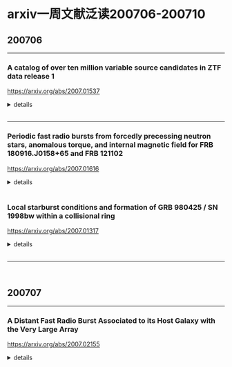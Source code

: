 # arxiv一周文献泛读200706-200710

## 200706

---

### A catalog of over ten million variable source candidates in ZTF data release 1

https://arxiv.org/abs/2007.01537

<details>
<summary>details</summary>
Authors: Eran O. Ofek, Maayane Soumagnac, Guy Nir et al.
Comments: Submitted to MNRAS

Variable sources probe a wide range of astrophysical phenomena. We present a catalog of over ten million variable source candidates found in Data Release 1 (DR1) of the Zwicky Transient Facility (ZTF). We perform a periodicity search up to a frequency of 160 day$^{-1}$, and we classify the light curves into erratic and smooth variables. We also present variability indicators and the results of a periodicity search, up to a frequency of 5 day$^{-1}$, for about 1 billion sources in the ZTF-DR1 light curve database. We present several new short-period (<90 min) candidates, and about 60 new dwarf nova candidates, including two candidate eclipsing systems. Both the 10 million variables catalog and ~1 billion source catalog are available online in catsHTM format. 

- 作者在ZTF-DR1的约$1.7 \times 10^9$个non-unique光变曲线（约10亿unique源）中找到了超过1千万个变源候选体星表。
- 作者进行了周期搜索（periodicity search），搜索最高频率为160 day$^{-1}$，并依据光变曲线划分为erratic和smooth两种变源。
- 对ZTF-DR1光变曲线数据库中的约10亿个源，作者展示了周期搜寻的variability indicators以及搜寻结果（up to a frequency of 5 day$^{-1}$）。
- 展示了在搜寻结果中发现一些新的短周期（< 90 分钟）的侯选体，以及60个新的矮新星（dwarf nova）候选体，包括两个候选的食变系统（eclipsing system）。
- 1000万个变源和约10亿个源这两个星表都可在网络上获取，格式为catsHTM。



数据预处理：

- 把官网的光变曲线数据库中的文件（每个文件包含一个ZTF视场中所有源的g和r波段的光变曲线；这些文件包括$1.7 \times 10^9$个non-unique光变曲线）转化成HDF5的格式，并将相关文件的各类信息（如坐标，视场编号等index）存储在catsHTM格式的文件中。这样可以根据坐标等信息快速检索需要的光变曲线等数据信息。
![fig1](./2007.01537_fig1.png)

筛选变源：
- 首先通过全天的40000个随机指向附近100角秒内所有源的测光数据来构建一个robust StD — magnitude的关系，用于提供变源筛选的阈值。
![fig2&3](./2007.01537_fig2&3.png)
![tab3](./2007.01537_tab3.png)

- 如果数据库中的一个光变曲线满足一下条件中的一个，则判定为变源	
  - 变源的robust StD应大于上面的阈值，且数据点大于24个；
  - stars for which the highest peak in the classical periodogram calculated up to 5 day$^{−1}$ is above 12 (normalized to the noise) and the number of data points is larger than 24.
- 这样筛选出来的候选光变曲线为12,761,565个（non-unique）。在把角距离在1.5角秒以内的源算作同一个源，得到约1080万个变源候选体。
![fig4](./2007.01537_fig4.png)

变源候选体性质（properties）
作者对每个变源候选都计算了一系列性质，并讨论了其中三个性质及相应分布

- The five highest peaks in the periodogram
- Standard deviation after a high -order polynomial fit
  - 对每个候选体，作者用10阶多项式去拟合时间归一化的光变曲线，并将拟合值从原数据中减掉，再计算减掉后数值的标准偏差（Std-Poly10）。

  - 之所以计算这个量，是因为光滑且演化较慢的变源（如 Mira stars）通常有比较低的Std-Poly10，而爆发性（eruptive）的变源（如Dwarf novae）通常有较高的Std。
![fig8](./2007.01537_fig8.png)
  - 上图实线为$y = 0.2 x$，蓝点对应周期图（periodogram）中最高峰低于12的源，红点则对应高于12的源。
  - 这张图区分了快变源（主要在黑线上方）和慢变源（主要在黑线下方），展示了慢变源大多是周期性的，且被归为快变源的周期性变源比其它快变源通常有较低的幅度。

- Peaks in the magnitude histogram
  -  对每个光变曲线都计算了一个光度测量的直方图，间隔为0.25 mag。
  -  选取计数最高的三个光度区间，记录这三个区间的中值星等以及每个区间的测量次数除以总测量次数的值。
  -  这些indicators可能对证认那些会发生阶段性状态变化的源有帮助，如eclipsing binaries和dwarf novae。

筛选结果：
文章分别展示了短周期变源和白矮星新星的预搜寻（preliminary）结果。
- short period variability
  - 由于ZTF的最小cadence是30分钟左右，所以短周期变源搜寻的效率不高，且错误率较高。
  - 通过一定的判断条件，找出了63个短周期变源候选体，再通过肉眼检查，找出了8个较可靠的短周期候选体。
![tab5](./2007.01537_tab5.png)
![fig9](./2007.01537_fig9.png)
![fig9note](./2007.01537_fig9note.png)

- Dwarf novae candidates
  - 同样通过一定条件，找出了452个候选体，再通过肉眼检查选出了76个dwarf novae候选体，其中60个是目前未知的，另还包括两个有食变迹象的候选体。
![tab6](./2007.01537_tab5.png)
![fig10](./2007.01537_fig10.png)

</details>

<br />

---

### Periodic fast radio bursts from forcedly  precessing neutron stars, anomalous torque, and internal magnetic field  for FRB 180916.J0158+65 and FRB 121102

https://arxiv.org/abs/2007.01616

<details>
<summary>details</summary>

Authors: Denis Nikolaevich Sob'yanin (Lebedev Physical Institute)
Comments: 8 pages, 2 figures, MNRAS accepted

A recent discovery of the periodic activity of the repeating fast radio burst source FRB 180916.J0158+65 in the Canadian Hydrogen Intensity Mapping Experiment (CHIME) hints at possible origin of the FRB from a freely precessing neutron star with a magnetar magnetic field of about $10^{16}$ G. However, the absence of simultaneously detected high-energy emission in the Swift and AGILE observations imposes stringent constraints on the field magnitude and questions the possibility of such a progenitor. We show that consideration of forced precession of a neutron star **does not encounter the difficulty**. <font color=red>This kind of precession takes place even if the neutron star is not deformed and is brought about by the anomalous moment of electromagnetic forces induced by stellar rotation and determined by non-corotational currents</font>. Contrary to what is expected for the currents of corotation, the anomalous torque calculated by the direct method appears to be non-zero. If the observed 16.35-day period corresponds to the period of stellar precession, the inferred internal magnetic field appears to be about $6×10^{14}$ G for rotational period 1 s. For another possibly periodic FRB 121102 with 157-day period the magnetic field is even lower, $2×10^{14} G, thereby justifying earlier considerations and not ruling out the hypothesis of FRB origin from precessing neutron stars. 

- 这篇文章就CHIME近来发现的重复FRB 180916.J0158+65的周期性行为，探讨了受迫进动的中子星作为周期性FRB起源的可能性。
- FRB 180916.J0158+65的起源可能是磁场强度为$10^{16}$ G的自由进动（freely precessing）的中子星 (Levin et al. 2020;Zanazzi & Lai 2020)。
- 但因为Swift和AGILE并没有同时探测到这颗FRB的高能辐射，该系统的磁场会受到很强的限制(Tavani et al.2020)而降低上面说的这种起源的可能性，不过作者表示若考虑中子星是受迫进动的则不会遇到此问题。
- 这种进动在中子星没有变形的情况下也可以发生，且它是由电磁力的异常力矩（anomalous moment of electromagnetic forces）引起的，而这种异常力矩则是由星体旋转（steller rotation）和非同步旋转电流（non-corotational currents）引起并决定的。
- 如果观测到的16.35天的周期是与星体进动的周期对应，那么由此算出的内部磁场约为$6×10^{14}$ G ，对应自旋周期为1s。
- 另有一例周期为157天的周期性FRB121102在此情景下算出的磁场更低，$2×10^{14}$ G，（大概是符合高能的观测），因此不能排除进动的中子星作为FRB起源的可能性。

</details>

<br />

### Local starburst conditions and formation of GRB 980425 / SN 1998bw within a collisional ring

https://arxiv.org/abs/2007.01317

<details>
<summary>details</summary>

Authors: M. Arabsalmani, F. Renaud, S. Roychowdhury et al.
Comments: ApJ (in press), 12 pages, 4 figures, 1 table

We present the first spatially resolved study of molecular gas in the vicinity of a Gamma Ray Burst, using CO(2-1) emission line observations with the Atacama Large Millimetre Array (ALMA) at ~50 pc scales. The host galaxy of GRB 980425 contains a ring of high column density HI gas which is likely to have formed due to a collision between the GRB host and its companion galaxy, within which the GRB is located. We detect eleven molecular gas clumps in the galaxy, seven of which are within the gas ring. The clump closest to the GRB position is at a projected separation of ~280 pc. Although it is plausible that the GRB progenitor was ejected from clusters formed in this clump, we argue that the in situ formation of the GRB progenitor is the most likely scenario. We measure the molecular gas masses of the clumps and find them to be sufficient for forming massive star clusters. <font color=purple>The molecular gas depletion times of the clumps show a variation of ~2 dex, comparable with the large variation in depletion times found in starburst galaxies in the nearby Universe</font>. This demonstrates the presence of starburst modes of star formation on local scales in the galaxy, even while the galaxy as a whole cannot be categorised as a starburst based on its global properties. Our findings suggest that the progenitor of GRB 980425 was originated in a young massive star cluster formed in the starburst mode of star formation. 

- 本文讨论了在碰撞气体环中局部星暴条件下 GRB 980425 / SN 1998bw的形成。
- 我们使用ALMA在~50 pc 尺度下，通过CO(2-1)发射线的观测，对一个GRB附近的分子云进行了首次空间分辨研究。
- GRB 980425的宿主星系ESO 184–G82有一个高柱密度的HI气体环，这个环可能是在GRB宿主星系与其伴星系的碰撞中形成的。GRB 980425就位于这个环中。
- 我们在该星系中发现了11个分子气体团（molecular gas clump），其中7个在气体气体环中。最靠近GRB位置的气体团的投影距离为~280 pc。
- 尽管GRB的前身确有可能从这个气体团中形成的星团（clusters）中喷射出来的，作者认为这个GRB前身星是原位形成的情形是最有可能的，且前身星所在的气体云因为stellar feedback而被分散。
- 文章测量了这些气体团中分子气体耗尽时间（depletion times）$\tau_{dep}$（分子气体质量比上SFR，star formation rate），发现这些气体团的耗尽时间显示了  ~2 dex的弥散（spread,variation），显著大于类似尺度的普通星系的$\tau_{dep}$的弥散），但与附近宇宙中星暴星系里发现的耗尽时间的弥散相当。测量表明ESO 184–G82中存在（局部）星暴模式的恒星形成区，有利于致密且大质量的星团的形成。文章也估计了这些团的分子气体质量，发现它们足以形成大质量的星团。
- 我们的发现表明GRB 980425的前身星起源于恒星形成的星暴模式下形成的大质量星团。支持了GRB的大质量前身星是在 通常由低红移（$z \lt \sim 1.0$）的（星系？）相互作用 触发的星暴条件下形成的这一观点。

![fig1](./2007.01317_fig1.png)
![tab1](./2007.01317_tab1.png)

</details>

<br />

---

<br />

## 200707

---

### A Distant Fast Radio Burst Associated to its Host Galaxy with the Very Large Array

https://arxiv.org/abs/2007.02155

<details>
<summary>details</summary>

Authors: C. J. Law, B. J. Butler,  J. X. Prochaska et al.
Comments: Submitted to AAS Journals (ApJ) and revised for referee comments

We present the discovery and subarcsecond localization of a new Fast Radio Burst with the Karl G. Jansky Very Large Array and realfast search system. The FRB was discovered on 2019 June 14 with a dispersion measure of 959 pc/cm3. This is the highest DM of any localized FRB and its measured burst fluence of 0.6 Jy ms is less than nearly all other FRBs. The source is not detected to repeat in 15 hours of VLA observing and 153 hours of CHIME/FRB observing. We describe a suite of statistical and data quality tests we used to verify the significance of the event and its localization precision. Follow-up optical/infrared photometry with Keck and Gemini associate the FRB to a pair of galaxies with r∼23 mag. The false-alarm rate for radio transients of this significance that are associated with a host galaxy is roughly 3×10−4 hr−1. The two putative host galaxies have similar photometric redshifts of zphot∼0.6, but different colors and stellar masses. Comparing the host distance to that implied by the dispersion measure suggests a modest (~ 50 pc/cm$^3$) electron column density associated with the FRB environment or host galaxy/galaxies. 

- 19年6月14日，realfast系统发现并定位了一个FRB，其DM高达959 pc/cm3，是迄今为止DM最高的已定位的FRB，且其能量通量的测量值，0.6 Jy ms则几乎低于所有其它FRB。
- 这颗源在VLA的15小时观测以及CHIME/FRB的153小时观测中都没有显示出重复的迹象。
- Keck和Gemini的光学/近红外跟踪测光观测显示FRB与两个可能的遥远的宿主星系关联，它们的r星等均约为23等，且红移z均约为 0.6，但这两个星系的颜色和质量不同，所以作为FRB的环境也不同。
- 若把宿主星系的距离与由DM值推出的距离（z = 1.1 ~ 1.3）相比较，发现FRB的红移要远超过两个可能的宿主星系。文章指出这可能是因为DM值中出银河系介质的贡献外还有其它的成分的贡献，例如宿主星系以及星际介质的贡献，或低估了银河系对DM的贡献。
- In the future, the system will transition to a community service mode, in which real-time alerts are distributed automatically.

![tab1](./2007.02155_tab1.png)
![fig5](./2007.02155_fig5.png)

<details>

<br />

---

### Wind-powered afterglows of gamma-ray bursts:  flares, plateaus and steepdecays

https://arxiv.org/abs/2007.02889

<details>
<summary>details</summary>

Authors: Yonggang Luo (Purdue University), Maxim Lyutikov (Purdue University)
No comments.

Afterglows of gamma-ray bursts often show flares, plateaus, and sudden intensity drops: these temporal features are difficult to explain as coming from the forward shock. <font color=red>We calculate radiative properties of early GRB afterglows with the dominant contribution from the reverse shock (RS) propagating in an ultra-relativistic (pulsar-like) wind produced by the long-lasting central engine</font>. RS emission occurs in the fast cooling regime - this ensures high radiative efficiency and allows fast intensity variations. We demonstrate that: (i) mild wind power, of the order of ∼$10^{46}$ erg/s, can reproduce the afterglows' plateau phase; (ii) termination of the wind can produce sudden steep decays; (iii) mild variations in the wind luminosity can produce short-duration afterglow flares. 

- 针对GRB余辉中出现的单凭前向激波难以解释的耀发，平台以及突然的强度衰减等现象，本文计算了当在 由长期活动的中心引擎产生的极端相对论性wind 中传播的反向激波（反向激波发生在快冷却阶段，因此有较高的辐射效率，导致其辐射可以随着wind的性质的变化而发生较快的强度变化）占主导时的早期GRB余辉的辐射性质，展示了：
  - mild（这里应该也包含平稳的意思，因为按原文意思，辐射功率与wind功率成比例，只要wind功率保持平稳，辐射就会保持相对平稳）功率的wind，如$~ 10^{46}$ erg/s，可以产生余辉的平台期；
  - wind的终止(termination，比如因为中子星塌缩成黑洞或吸积盘物质耗尽)能产生突然的快速衰减；
  - wind光度轻微的变化能产生短暂的余辉耀发。
- 关于wind: 假设在最初的GRB爆发中形成了一个高能的脉冲星，脉冲星会产生高度磁化且高度相对论性的类脉冲星风(pulsar-likewind)，星风再激波化外面扩展开来的喷射物。因此该系统是由两个相对论性爆发组成的。

![fig1](./2007.02889_fig1.png)
![fig2](./2007.02889_fig2.png)
![fig4](./2007.02889_fig4.png)

</details>

### Triaxially-deformed Freely-precessing Neutron Stars: Continuous electromagnetic and gravitational radiation

https://arxiv.org/abs/2007.02528

<details>
<summary>details</summary>

Authors: Yong Gao, Lijing Shao, Rui Xu et al.
Comments: 13 pages, 9 figures

The shape of a neutron star (NS) is closely linked to its internal structure and the equation of state of supranuclear matters. A rapidly rotating, asymmetric NS in the Milky Way undergoes free precession, making it a potential source for multimessenger observation. The free precession could manifest in (i) the spectra of continuous gravitational waves (GWs) in the kilohertz band for ground-based GW detectors, and (ii) the timing behavior and pulse-profile characteristics if the NS is monitored as a pulsar with radio and/or X-ray telescopes. We extend previous work and investigate in great detail the free precession of a triaxially deformed NS with analytical and numerical approaches. In particular, its associated continuous GWs and pulse signals are derived. Explicit examples are illustrated for the continuous GWs, as well as timing residuals in both time and frequency domains. These results are ready to be used for future multimessenger observation of triaxially-deformed freely-precessing NSs, in order to extract scientific implication as much as possible.

- 本文通过解析和数值方法研究了做为可以持续辐射电磁波和引力波的潜在候选体，三轴形变的自由进动中子星，的动力学演化以及其辐射信号的可能表现，包括脉冲轮廓特征以及连续的引力波的特征，并就不同情况进行了举例说明。

![fig7](./2007.02528_fig7.png)
![fig8](./2007.02528_fig8.png)
![fig9](./2007.02528_fig9.png)

</details>

<br />

### A Search for Supernova Light Echoes in NGC 6946 with SITELLE

https://arxiv.org/abs/2007.02778

<details>
<summary>details</summary>

Authors: M.C. Radica, D. Welch, L. Rousseau-Nepton
Comments: 10 pages, 5 figures, accepted for publication in MNRAS

We present the analysis of four hours of spectroscopic observations of NGC 6946 with the SITELLE Imaging Fourier Transform Spectrometer on the Canada-France-Hawaii Telescope, acquired to search for supernova light echoes from its ten modern supernovae. <font color=red>We develop a novel spectroscopic search method: identifying negatively sloped continua in the narrow-band SN3 filter as candidate highly-broadened P-Cygni profiles in the Hα line, which would be characteristic of the spectra of supernovae ejecta</font>. We test our methodology by looking for light echoes from any of the ten supernovae observed in NGC 6946 in the past 100 years. We find no evidence of light echoes above the survey surface brightness limit of $1×10^{−15} erg/s/cm^2/arcsec^2$. 

- 本文提出了一种新的光谱搜寻方法搜寻超新星的光回声（light echoes），并将尝试将其用来寻找NGC 6946中观测到的10颗超新星的光回声，使用的仪器为加拿大-法国-夏威夷望远镜的SITELLE Imaging Fourier Transform Spectrometer。但结果并未能成功在这10个超新星中找到回声。
- 超新星光回声是指超新星爆发后一小部分光被尘埃散射回观测者的视线内而表现出来的晚期辐射。

![fig4](./2007.02778_fig4.png)

</details>

<br />

---

### Supernova Triggers for End-Devonian Extinctions?

https://arxiv.org/abs/2007.01887

<details>
<summary>details</summary>

Authors: Brian D. Fields, Adrian L. Melott, John Ellis et al.
Comments: 4 pages, no figures. Submitted to PNAS Brief Reports. Comments welcome. Creative Commons CC BY-NC-ND license

The Late Devonian was a protracted period of low speciation resulting in biodiversity decline, culminating in extinction events near the Devonian-Carboniferous boundary. Recent evidence indicates that the final extinction event may have coincided with a dramatic drop in stratospheric ozone, possibly due to a global temperature rise. Here we study an alternative possible cause for the postulated ozone drop:<font color=red>a nearby supernova explosion that could inflict damage by accelerating cosmic rays that can deliver ionizing radiation for up to∼100kyr. We therefore propose that end-Devonian extinction was triggered by one or more supernova explosions at∼20 pc, somewhat beyond the “kill distance” that would have precipitated a full mass extinction</font>.Nearby supernovae are likely due to core-collapses of massive starsin clusters in the thin Galactic disk in which the Sun resides. Detect-ing any of the long-lived radioisotopes 146 Sm, 235 U or 244 Pu in one or more end-Devonian extinction strata would confirm a supernova origin, point to the core-collapse explosion of a massive star, and probe supernova nucleosythesis. Other possible tests of the supernova hypothesis are discussed.

- 本文提出一个导致泥盆纪晚期生物灭绝的可能原因：附近的超新星爆发导致被加速的宇宙线释放出作用距离超远的电离辐射，进而导致地球平流层臭氧急剧下降，最后导致大规模生物灭绝。

</details>

<br />

## 200708

---

<br />

中相关：

### Constraining the X-ray - Infrared spectral index of second-timescale flares from SGR1935+2154 with Palomar Gattini-IR

https://arxiv.org/abs/2007.02978

<details>
<summary>details</summary>

Authors: Kishalay De, Michael C. B. Ashley et al.
Comments: 10 pages, 4 figures, submitted to ApJL. Comments welcome

The Galactic magnetar SGR1935+2154 has been reported to produce the first known example of a bright millisecond duration radio burst (FRB 200428) similar to the cosmological population of fast radio bursts (FRBs), bolstering the association of FRBs to active magnetars. The detection of a coincident bright X-ray burst has revealed the first observed multi-wavelength counterpart of a FRB. <font color=red>However, the search for similar emission at optical wavelengths has been hampered by the high inferred extinction on the line of sight</font>. Here, we present results from the first search for second-timescale emission from the source at near-infrared wavelengths using the Palomar Gattini-IR observing system in J-band, made possible by a recently implemented detector read-out mode that allowed for short exposure times of 0.84 s with 99.9% observing efficiency. <font color=red>With a total observing time of 12 hours (47728 images) on source, we place median 3σ limits on the second-timescale emission of <20 mJy (13.1 AB mag)</font>. We present non-detection limits from epochs of four simultaneous X-ray bursts detected by the Insight-{\it HXMT} and {\it NuSTAR} telescopes during our observing campaign. The limits translate to an extinction corrected fluence limit of  < 125 Jy ms for an estimated extinction of $A_J$=2.0 mag. These limits provide the most stringent constraints to date on the fluence of flares at frequencies of ∼$10^{14}$ Hz, and constrain the ratio of the near-infrared (NIR) fluence to that of coincident X-ray bursts to $R_{NIR} \lt 2.5×10^{−2}$. Our observations were sensitive enough to easily detect a near-infrared counterpart of FRB 200428 if the NIR emission falls on the same power law as that observed across its radio to X-ray spectrum. The non-detection of NIR emission around the coincident X-ray bursts constrains the fluence index of the brightest burst to be steeper than 0.35. 

- 本文尝试对SGR 1935+2154，也即FRB 200428，在近红外的J波段上进行了观测，以期发现秒时标的耀发辐射（second-timescale flare/emission），使用的仪器是Palomar Gattini-IR observing system。这个源在射电和X射线波段均有观测，而光学波段还没有探测到，部分原因是受到视线上较大的红外消光的影响。
- 从5月1日开始，作者进行了总时长12个小时的观测，未探测到明显的短时标耀发，尽管在观测期间HXMT和NuSTAR探测到了四次X射线爆发。作者给出3$\sigma$上限 $\lt 20 mJy$(13.1 AB mag)，进行消光修正后给出目前为止在$\sim 10^{14}$ Hz上最严格的通量限制：< 125 Jy ms，同时也限制了NIR和X-ray波段的通量比例： $R_{NIR} \lt 2.5×10^{−2}$，以及限制了X-ray到NIR的通量指数$\beta \gt 0.35$ (对应光谱指数 $\alpha > -0.65$)

![tab1](./2007.02978_tab1.png)
![tab2](./2007.02978_tab2.png)
![fig4](./2007.02978_fig4.png)

</details>

### Supersoft X-Ray Phases of Recurrent Novae as an Indicator of their White Dwarf Masses

https://arxiv.org/abs/2007.03387

<details>
<summary>details</summary>

Authors: Mariko Kato, Izumi Hachisu
Comments: 19 pages, 14 figures, accepted for publication in PASJ

We have examined the optical/X-ray light curves of seven well-observed recurrent novae, V745 Sco, M31N 2008-12a, LMC N 1968, U Sco, RS Oph, LMC N 2009a, T Pyx, and one recurrent nova candidate LMC N 2012a. Six novae out of the eight show a simple relation that the duration of supersoft X-ray source (SSS) phase is 0.70 times the total duration of the outburst (= X-ray turnoff time), i.e., $t_{SSS}=0.70t_{off}$, the total duration of which ranges from 10 days to 260 days. These six recurrent novae show a broad rectangular X-ray light curve shape, first half a period of which is highly variable in the X-ray count rate. The SSS phase corresponds also to an optical plateau phase that indicates a large accretion disk irradiated by a hydrogen-burning WD. The other two recurrent novae, T Pyx and V745 Sco, show a narrow triangular shape of X-ray light curve without an optical plateau phase. Their relations between $t_{SSS}$ and $t_{off}$ are rather different from the above six recurrent novae. We also present theoretical SSS durations for recurrent novae with various WD masses and stellar metallicities (Z=0.004, 0.01, 0.02, and 0.05) and compare with observed durations of these recurrent novae. <font color=red>We show that the SSS duration is a good indicator of the WD mass in the recurrent novae with a broad rectangular X-ray light curve shape. </font>
形状
- 本文研究了七个详细观测的recurrent新星以及一个recurrent新星候选体的光学/X射线光变曲线，讨论了它们的Supersoft X-Ray阶段的持续时间与总时间的关系，它们光变曲线形状上的特点，最后通过理论和观测比较指出Supersoft X-Ray Phases的持续时间可以作为具有特定性状X-ray光变曲线的新星的质量指示器。
- Supersoft X-Ray 阶段（SSS阶段）是新星演化中经历的一个阶段。新星随着白矮星吸积包层的扩散而发生演化，其主要辐射波段会从光学到紫外到supersoft X-ray转变。
- 8个样本中，有6个样本的光变曲线的 $t_{SSS}$和 $t_{off}$是简单的$t_{SSS}=0.70t_{off}$关系，且X-ray曲线呈现出矩形的形状，矩形的前半段的X射线的count rate是高度变化的。另外SSS阶段也对应这光学波段的平台期，反映了来自被H燃烧的白矮星所照射的巨大吸积盘的辐射。
- 另两个样本的X射线光变曲线呈现较窄三角形的性状，且没有光学平台。它们的$t_{SSS} -- t_{off}$关系也与其它六个不同。
- 文章计算了不同WD质量和不同金属丰度下recurrent新星在SSS阶段持续时间的理论值，通过与观测比较，提出对于有矩形X射线光变的recurrent新星，其SSS阶段持续时间可用来指示白矮星的质量。

![fig2](./2007.03387_fig2.png)
![fig4](./2007.03387_fig4.png)
![fig5on](./2007.03387_fig5on.png)
![fig5off](./2007.03387_fig5off.png)
![fig11](./2007.03387_fig11.png)

</details>

<br />

低相关：

<br />

---

### Search for high energy γ-rays from the direction of the candidate electromagnetic counterpart to the binary black hole merger gravitational-wave event S190521g

https://arxiv.org/abs/2007.03086

<details>
<summary>details</summary>

Authors: Egor Podlesnyi, Timur Dzhatdoev
Comments: 3 pages, 2 figures. Comments are welcome!

The gravitational-wave event S190521g -- a likely binary black hole merger in the accretion disk of an active galactic nucleus -- was accompanied by an optical counterpart. <font color=red>Such dense environments around luminous energy release regions are favourable for high energy γ-ray production</font>. We report on a search for high energy γ-rays from the direction of the candidate electromagnetic counterpart to the S190521g event using publicly-available data of the Fermi-LAT space γ-ray telescope. No significant signal was found. We present upper limits on the spectral energy distribution of the source in the 100 MeV -- 300 GeV energy range. We discuss the importance of studying S190521g-like transients in the context of cosmic ray acceleration, γ-ray and neutrino production in such sources. 

- 本文尝试在LAT的数据中寻找引力波事件的S190521g可能伴随的γ-ray辐射。
- 这一事件可能是一次发生在活跃星系核吸积盘中的双黑洞并合事件，且伴有光学对应体（[M. Graham, K. Ford, B. McKernan et al, 2020](https://journals.aps.org/prl/abstract/10.1103/PhysRevLett.124.251102)）。像这种致密环境中发生的明亮的能量爆发事件往往会辐射伽玛射线。

![ref1](./2007.03086_ref1.png)

- 但作者并未成功找到对应的高能信号，在100MeV - 300GeV 能段内给出了一个上限。

![fig1&2](./2007.03086_fig1&2.png)

- 关于为什么没有找到高能对应信号，作者提出如下几个原因：

![disscusion](./2007.03086_dis.png)

</details>

<br />

## 200709

---

### Discovery of the optical afterglow and host galaxy of short GRB181123B at z=1.754: Implications for Delay Time Distributions

https://arxiv.org/abs/2007.03715

<details>
<summary>details</summary>

Authors: K. Paterson, W. Fong, A. Nugent et al.
No comments.

We present the discovery of the optical afterglow and host galaxy of the$Swift$ short-duration gamma-ray burst, GRB\,181123B. Observations with Gemini-North starting at ≈9.1~hr after the burst reveal a faint optical afterglow with i≈25.1~mag, at an angular offset of 0.59 ± 0.16′′ from its host galaxy. Using grizYJHK observations, we measure a photometric redshift of the host galaxy of z=1.77+0.30−0.17. From a combination of Gemini and Keck spectroscopy of the host galaxy spanning 4500-18000 Å, we detect a single emission line at 13390 Å, inferred as Hβ at z=1.754±0.001 and corroborating the photometric redshift. The host galaxy properties of GRB181123B are typical to those of other SGRB hosts, with an inferred stellar mass of ≈ $1.7 \times 10^{10} M_⊙$, mass-weighted age of  ≈ 0.9 Gyr and optical luminosity of  ≈ 0.9 L*. At z = 1.754, GRB181123B is the most distant secure SGRB with an optical afterglow detection, and one of only three at z > 1.5. Motivated by a growing number of high-z SGRBs, we explore the effects of a missing  z >1.5 SGRB population among the current $Swift$ sample on delay time distribution models. <font color=red>We find that log-normal models with mean delay times of ≈ 4−6~Gyr are consistent with the observed distribution, but can be ruled out to 95% confidence with an additional ≈1−5 $Swift$ SGRBs recovered at z > 1.5. In contrast, power-law models with ∝ $t^{−1}$ are consistent with the redshift distribution and can accommodate up to ≈ 30 SGRBs at these redshifts. Under this model, we predict that ≈ 1/3 of the current $Swift$ population of SGRBs is at z > 1</font>. The future discovery or recovery of existing high-z SGRBs will provide significant discriminating power on their delay time distributions, and thus their formation channels. 

- 发现了Swift短暴 GRB 181123B的光学余辉以及宿主星系。
- 观测（Gemini-North）开始于暴后9.2小时，显现出较弱的光学余辉（i ~ 25.1 mag）。观测位置距离宿主星系$0.59 \pm 0.16''$。
- 利用grizYJHK多波段观测数据，测量了测光红移（photometric redshift）为$z=1.77^{+0.30}_{-0.17}$。
- 另外从Gemini和Keck的星系测谱结果中显现了一条13390埃的发射线，证认（根据测光红移以及谱线的情况进行的推测）为$z=1.754 \pm 0.001$的$H_{\beta}$线，佐证了前面测光红移的结果。

![tab1](./2007.03715_tab1.png)

![fig1](./2007.03715_fig1.png)

![fig3](./2007.03715_fig3.png)

- 宿主星系的性质与其它短暴的宿主星系性质差不多：stellar mass $≈ 1.7 \times 10^{10} M_{⊙}$，mass-weighted age ≈ 0.9 Gyr，可见光光度$≈ 0.9 L^*$。
- 这个GRB是有光学余辉被探测到的最远的短暴，而且红移大于1.5的短暴只有3个。
- 根据目前SGRB的红移分布，主要就高红移的部分，对现有的DTD模型作出限制:
  - delay time包括星体演化的时标和并合的时标。目前有两张主要的DTD形式：power-law DTD （用$t^{-\eta}$形式描述）以及log-normal DTD（用平均延迟时间$\tau$和宽度$\sigma$描述），其中前者倾向于原生双星的情景，后者则倾向于动力学形成的情景，分别对应致密双星的两种形成渠道（isolated binaryevolution vs dynamical assembly in globular clusters）。
  - 不同的DTD模型可以导出不同的红移分布，所以$Swift$短暴的红移分布（以及$Swift$短暴中未确定红移的相当一部分作为辅助）可以反过来限制DTD模型。
  - 作者选取了8个DTD模型进行讨论，其中4个power-law模型和4个log-normal模型。最终作者排除了log-normal（能容纳的高红移数量太少，或者低红移部分不符合观测）模型，选择了$t^{-1}$的power-law模型（可容纳约30个高红移）。在这个模型下，作者预测现有的$Swift$短暴中有1/3的红移大于1。

![fig9](./2007.03715_fig9.png)

</details>

<br />

---

### Probing the intergalactic turbulence with fast radio bursts

https://arxiv.org/abs/2007.04089

<details>
<summary>details</summary>

Authors: Siyao Xu, Bing Zhang
Comments: 6 pages, 5 figures

The turbulence in the diffuse intergalactic medium (IGM) plays an important role in various astrophysical processes across cosmic time, but it is very challenging to constrain its statistical properties both observationally and numerically. Via the statistical analysis of turbulence along different sightlines toward a population of fast radio bursts (FRBs), we demonstrate that FRBs provide a unique tool to probe the intergalactic turbulence. We measure the structure function (SF) of dispersion measures (DMs) of FRBs to study the multi-scale electron density fluctuations induced by the intergalactic turbulence. The SF has a large amplitude and a Kolmogorov power-law scaling with angular separations, showing large and correlated DM fluctuations over a range of length scales. Given that the DMs of FRBs are IGM dominated, our result suggests that the intergalactic turbulence has a Kolmogorov power spectrum and an outer scale on the order of 100 Mpc. 

- 星系间的湍流在很多天体物理现象中都能产生重要的影响，但我们很难用直接观测或数值模拟的手段去研究限制其统计性质。
- 而通过对不同视线上FRB的湍流的统计分析，作者展示了FRB可以作为研究星系际湍流的独特工具。
- 作者测量了FRBs的dispersion measures的结构函数（structure function, SF）以研究湍流引发的多尺度电子密度涨落（multi-scale electron density fluctuations ？）。
- 结构函数具有较大幅度？以及一个随角分隔距离的Kolmogorov幂律（Kolmogorov power-law scaling with angular separations），表明一系列长度尺度上有着较大且相互关联的DM涨落。
- 考虑到FRBs的DM值的主要贡献来自星系际介质，文章结果表明星系际湍流有一个Kolmogorv幂律谱以及一个尺度在100Mpc的外部轮廓。

</details>

<br />

### Probing primordial non-Gaussianity with Fast Radio Bursts

https://arxiv.org/abs/2007.04054

<details>
<summary>details</summary>

Authors: Robert Reischke, Steffen Hagstotz, Robert Lilow
Comments: 9 pages, 5 figures

Fast radio bursts (FRBs) are astrophysical transients of currently unknown origin, and so far several events have been detected at extragalactic distances. The dispersion measure (DM) of the radio signal is a probe of the integrated electron density along the line of sight and therefore allows to map the electron distribution within the large-scale structure.<font color=purple>Since a fraction of electrons gets expelled from galaxies by feedback, they are anticorrelated with halos at large scales and hence the angular DM correlations show a scale-dependent bias caused by primordial non-Gaussianity.</font>Although the signal is weaker than in other probes like galaxy clustering, FRBs can potentially probe considerably larger volumes. We show that while studying the FRB clustering signal requires very large samples, correlations in the DM are cosmic-variance limited on large angular scales with only ∼$10^{3−4}$ events. A tomographic analysis of the angular DM correlation function can constrain the local primordial bispectrum shape parameter $f_{NL}$ to a precision down to $f_{NL} \sim O(1)$ depending on assumptions about the FRB redshift distribution and the astrophysical feedback on large scales. This makes FRBs a competitive probe to constrain inflationary physics. 


- FRB射电信号的DM值反映了视线上电子密度的积分，因此可用于研究在大尺度结构中的电子分布。
- 由于有一部分电子是通过反馈作用被星系排出，它们在大尺度上与halos是负相关的，因此DM的角关联（angular DM correlation）显示出由primordial non-Gaussianity引起的尺度决定的偏差。
- 所以通过大量FRB观测样本，我们可以分析DM的角关联，进而寻找primordial non-Gaussianity。

</details>

<br />

### Gravitational Microlensing Time Delays at High Optical Depth: Image Parities and the Temporal Properties of Fast Radio Bursts

https://arxiv.org/abs/2007.03919

<details>
<summary>details</summary>

Author: Geraint F. Lewis
Comments:  7 pages, 6 figures, to appear in MNRAS

Due to differing gravitational potentials and path lengths, gravitational lensing induces time delays between multiple images of a source which, for solar mass objects, is of order ∼$10^{−5}$ seconds. If an astrophysically compact source, such as a Fast Radio Burst (FRB), is observed through a region with a high optical depth of such microlensing masses, this gravitational lensing time delay can be imprinted on short timescale transient signals. <font color=red>In this paper, we consider the impact of the parity of the macroimage on the resultant microlensing time delays</font>. It is found that this parity is directly imprinted on the microlensing signal, with macroimages formed at minima of the time arrival surface beginning with the most highly magnified microimages and then progressing to the fainter microimages. At macroimages at the maxima of the time arrival surface, this situation is reversed, with fainter images observed first and finishing with the brightest microimages. For macroimages at saddle-points, the signal again begins with fainter images, followed by brighter images before again fading through the fainter microimages. The growing populations of cosmologically distant bursty transient sources will undoubtedly result in the discovery of strong lensed, multiply imaged FRBs, which will be susceptible to microlensing by compact masses. With the temporal resolution being offered my modern and future facilities, the detection of microlensing induced time delays will reveal the parities of the gravitational lens macroimages, providing additional constraints on macrolensing mass models and improving the efficacy of these transient sources as a cosmological probes. 

- 如果FRB这种遥远且瞬变（爆发性）的源发出的辐射穿过微引力透镜区域，信号的接收理论上会在极短的时标内表现出时间延迟。
- 本文考虑the parity of the macroimage对微引力透镜时间延迟会产生的影响。
- 可利用FRB的观测去研究这些现象并限制相关理论模型。

</details>

<br />



## 200710

---

### Discovery of a transient X-ray source Suzaku J1305-4930 in NGC 4945

https://arxiv.org/abs/2007.04465

<details>
<summary>details</summary>

Authors: Shuntaro Ide, Kiyoshi Hayashida, Hirofumi Noda et al.
Comments: 17 pages, 10 figures

We report the serendipitous discovery of a transient X-ray source, Suzaku J1305−4930, ∼3 kpc southwest of the nucleus of the Seyfert 2 galaxy NGC 4945. Among the seven Suzaku observations of NGC 4945 from 2005 to 2011, Suzaku J1305−4930 was detected four times in July and August in 2010. The X-ray spectra are better approximated with a multi-color disk model than a power-law model. At the first detection on 2010 July 4--5, its X-ray luminosity was $(8.9^{+0.2}_{-0.4}) \times 10^{38} erg s^{-1}$ and the temperature at the inner-disk radius ($kT_{in}$) was $1.12 \pm 0.04 keV$. At the last detection with Suzaku on 2010 August 4--5, the luminosity decreased to $(2.2^{+0.3}_{-0.8}) \times 10^{38} erg^{-1} $ and $kT_{in}$ was $0.62 \pm 0.07$. The source was not detected on 2011 January 29, about six months after the first detection, with a luminosity upper limit of $2.4 \times 10^{38} erg s^{-1}$. We also find an absorption feature which is similar to that reported in Cyg X-1. Assuming the standard disk, we suggest that Suzaku J1305−4930 consists of a black hole with a mass of $\sim 10M_⊙$. The relation between the disk luminosity and $kT_{in}$ is not reproduced with the standard model of a constant inner radius but is better approximated with a slim-disk model.

- 本文介绍了作者在以前的观测中发现的一个X射线暂现源：Suzaku J1305-4930，确定了拟合其光谱的最佳模型，讨论了其来源黑洞的光度以及$L_{disk}$和$kT_{in}$的关系。
- 从2005到2011年间，Suzaku对该区域的NGC 4945进行了7次观测，其中在2010年的四次观测中均看到了这个X射线暂现源。

![tab1](./2007.04465_tab1.png)
![fig1](./2007.04465_fig1.png)
![fig1note](./2007.04465_fig1note.png)

- 作者使用了XPEC测试了多种模型去拟合X射线光谱的效果，结果发现效果最好的是多色吸积盘黑体模型（Multi-color black-body model）。
- 拟合结果显示第一次探测时X射线光度为 $(8.9^{+0.2}_{-0.4}) \times 10^{38} erg s^{-1}$，内部吸积盘半径（inner-disk radius）温度为$1.12 \pm 0.04 keV$。而到最后探测到的时候，光度减为$(2.2^{+0.3}_{-0.8}) \times 10^{38} erg^{-1} $,温度减为 $kT_{in} = 0.62 \pm 0.07$。

![fig5](./2007.04465_fig5.png)
>Cyan, green,and blue solid lines represent the thermal plasma component intrinsic to the SOURCE-region spectrum, contamination from the AGN region, and the CXB,respectively.

![tab3](./2007.04465_tab3.png)

- 根据拟合得到的X射线光度$L_X$和内部吸积盘半径$R_{in}$，作者判断中心天体可能是一个双黑洞，质量约10倍太阳质量。
- 另外作者还讨论了$L_{disk}$和$kT_{in}$的关系，单幂律拟合的结果显示这个源没有展现出标准吸积盘模型所期望的$L_{disk} \propto T_{in}^4$的关系，而是一个较平些的$L_{disk} \propto T_{in}^{2.2 \pm 0.5}$的关系，这样的情况比较符合slim-disk模型。用拐折幂律拟合的话，也可以解释为这个关系发生了从slim-disk模型到标准吸积盘模型的状态转变。

![fig10](./2007.04465_fig10.png)
![fig10note](./2007.04465_fig10note.png)

</details>

<br />

### Modeling Synchrotron Self-Compton and Klein-Nishina Effects in Gamma-Ray Burst Afterglows

https://arxiv.org/abs/2007.04418 

<details>
<summary>details</summary>
Authors: Taylor Jacovich, Paz Beniamini, Alexander van der Horst
Comments: 15 pages, 11 figures, 6 tables. Submitted to MNRAS

We present a self-consistent way of modeling synchrotron self-Compton (SSC) effects in gamma-ray burst afterglows, with and without approximated Klein-Nishina suppressed scattering. We provide an analytic approximation of our results, so that it can be incorporated into the afterglow modeling code $boxfit$, which is currently based on pure synchrotron emission. We discuss the changes in spectral shape and evolution due to SSC effects, and comment on how these changes affect physical parameters derived from broadband modeling. We show that SSC effects can have a profound impact on the shape of the X-ray light curve using simulations including these effects. This leads to data that cannot be simultaneously fit well in both the X-ray and radio bands when considering synchrotron-only fits, and an inability to recover the correct physical parameters, with some fitted parameters deviating orders of magnitude from the simulated input parameters. This may have a significant impact on the physical parameter distributions based on previous broadband modeling efforts. 

- 本文对GRB余辉中的同步逆康普顿效应的影响做了详细的讨论，将其结果的解析近似纳入了余辉拟合工具$boxfit$（该工具目前只考虑同步辐射）中，并使用改进前后的模型拟合了模拟的GRB余辉以考察SSC效应的加入会对参数拟合产生何种影响。

![fig9](./2007.04418_fig9.png)
![fig9note](./2007.04418_fig9note.png)
![tab5](./2007.04418_tab5.png)
![tab6](./2007.04418_tab6.png)

</details>

<br />

### Gravitational-wave Signature of a First-order Quantum Chromodynamics Phase Transition in Core-Collapse Supernovae

https://arxiv.org/abs/2007.04716

<details>
<summary>details</summary>
Authors: Shuai Zha, Evan P. O'Connor, Ming-chung Chu, Lap-Ming Lin, Sean M. Couch
Comments: 6 pages, 4 figures, with Supplementary Materials. Submitted to Physical Review Letters on May 29th, accepted on July 6th

A first-order quantum chromodynamics (QCD) phase transition (PT) may take place in the protocompact star (PCS) produced by a core-collapse supernova (CCSN). In this work, we study the consequences of such a PT in a non-rotating CCSN with axisymmetric hydrodynamic simulations. We find that the PT leads to the collapse of the PCS and results in a loud burst of gravitational waves (GWs). The amplitude of this GW burst is ∼30 times larger than the post-bounce GW signal normally found for non-rotating CCSN. It shows a broad peak at high frequencies (∼2500−4000 Hz) in the spectrum, has a duration of ≲5ms, and carries ∼3 orders of magnitude more energy than the other episodes. Also, the peak frequency of the PCS oscillation increases dramatically after the PT-induced collapse. In addition to a second neutrino burst, the GW signal, if detected by the ground-based GW detectors, is decisive evidence of the first-order QCD PT inside CCSNe and provides key information about the structure and dynamics of the PCS. 

-在核塌缩型超新星（CCSN）中产生的原致密星（protocompact star，PCS）的内部可能会发生一阶量子色动力学（QCD）相变（PT），这种相变还会引起PCS发生进一步塌缩形成更致密的星体甚至是黑洞，导致观测上的一些有趣特征，比如二次中微子爆和稀有r过程元素的产生。

- 本文利用轴对称流体力学的模拟研究在非旋转的核塌缩型SN中这样的相变会对引力波信号产生何种影响。
- 作者发现，这种相变在引发PCS进一步塌缩的同时会产生响亮的引力波爆。这种引力波爆的幅度是一般在非旋转CCSN中bounce后产生的引力波信号幅度的30倍，且其光谱的峰值频率跨较宽，持续时间$\lt \sim 5ms$，携带能量比其他阶段大3个数量级。

![fig2&3](./2007.04716_fig2&3.png)

</details>

<br />
